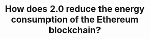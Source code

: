 ---
title: How does 2.0 reduce the energy consumption of the Ethereum blockchain?
weight: 6.0
attribution:
  name:
  link:
---